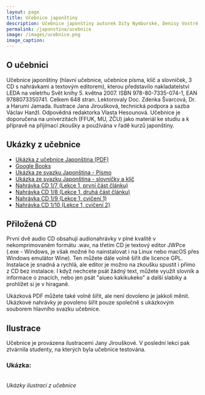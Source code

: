 ```yaml
---
layout: page
title: Učebnice japonštiny
description: Učebnice japonštiny autorek Dity Nymburské, Denisy Vostré a Mami Sawatari
permalink: /japonstina/ucebnice
image: /images/ucebnice.png
image_caption:
---
```


## O učebnici

Učebnice japonštiny (hlavní učebnice, učebnice písma, klíč a slovníček, 3 CD s nahrávkami a textovým editorem), kterou představilo nakladatelství LEDA na veletrhu Svět knihy 5. května 2007. ISBN 978-80-7335-074-1, EAN 9788073350741. Celkem 648 stran. Lektorovaly Doc. Zdenka Švarcová, Dr. a Harumi Jamada. Ilustrace Jana Jiroušková, technická podpora a sazba Václav Hanžl. Odpovědná redaktorka Vlasta Hesounová. Učebnice je doporučena na univerzitách (FFUK, MU, ZČU) jako materiál ke studiu a k přípravě na přijímací zkoušky a používána v řadě kurzů japonštiny.

## Ukázky z učebnice

-   <a href='../../resources/ucebnice/ukazky/japonstina-ukazka.pdf' target='_blank'>Ukázka z učebnice Japonština (PDF)</a>
-   <a href='https://books.google.cz/books?id=zPRCVo--_mcC&dq=isbn:9788073350741&redir_esc=y&hl=en' target='_blank'>Google Books</a>
-   <a href='../../resources/ucebnice/ukazky/pismo-ukazka.pdf' target='_blank'>Ukázka ze svazku Japonština - Písmo</a>
-   <a href='../../resources/ucebnice/ukazky/slovklic-ukazka.pdf' target='_blank'>Ukázka ze svazku Japonština - slovníčky a klíč</a>
-   <a href='../../resources/ucebnice/ukazky/CD1_7.mp3' target='_blank'>Nahrávka CD 1/7 (Lekce 1, první část článku)</a>
-   <a href='../../resources/ucebnice/ukazky/CD1_8.mp3' target='_blank'>Nahrávka CD 1/8 (Lekce 1, druhá část článku)</a>
-   <a href='../../resources/ucebnice/ukazky/CD1_9.mp3' target='_blank'>Nahrávka CD 1/9 (Lekce 1, cvičení 1)</a>
-   <a href='../../resources/ucebnice/ukazky/CD1_10.mp3' target='_blank'>Nahrávka CD 1/10 (Lekce 1, cvičení 2)</a>

## Přiložená CD

První dvě audio CD obsahují audionahrávky v plné kvalitě v nekomprimovaném formátu .wav, na třetím CD je textový editor JWPce (.exe - Windows, je však možné ho nainstalovat i na Linux nebo macOS přes Windows emulátor Wine). Ten můžete dále volně šířit dle licence GPL. Instalace je snadná a rychlá, ale editor je možno na zkoušku spustit i přímo z CD bez instalace. I když nechcete psát žádný text, můžete využít slovník a informace o znacích, nebo jen psát "aiueo kakikukeko" a další slabiky a prohlížet si je v hiraganě.

Ukázková PDF můžete také volně šířit, ale není dovoleno je jakkoli měnit. Ukázkové nahrávky je povoleno šířit pouze společně s ukázkovým souborem hlavního svazku učebnice.

## Ilustrace

Učebnice je provázena ilustracemi Jany Jirouškové. V poslední lekci pak ztvárnila studenty, na kterých byla učebnice testována.

### Ukázka:

<div class="gallery-box">
  <div class="gallery">
    <img src="../../images/komiks/tn_komiks_letadlo2.png" loading="lazy" alt="">
    <img src="../../images/komiks/tn_komiks_ubytovani.png" loading="lazy" alt="">
    <img src="../../images/komiks/tn_komiks_lazne1.png" loading="lazy" alt="">
    <img src="../../images/komiks/tn_komiks_lazne2.png" loading="lazy" alt="">
    <img src="../../images/komiks/tn_komiks_rjokan1.png" loading="lazy" alt="">
    <img src="../../images/komiks/tn_komiks_rjokan2.png" loading="lazy" alt="">
  </div>
  <em>Ukázky ilustrací z učebnice</em>
</div>
